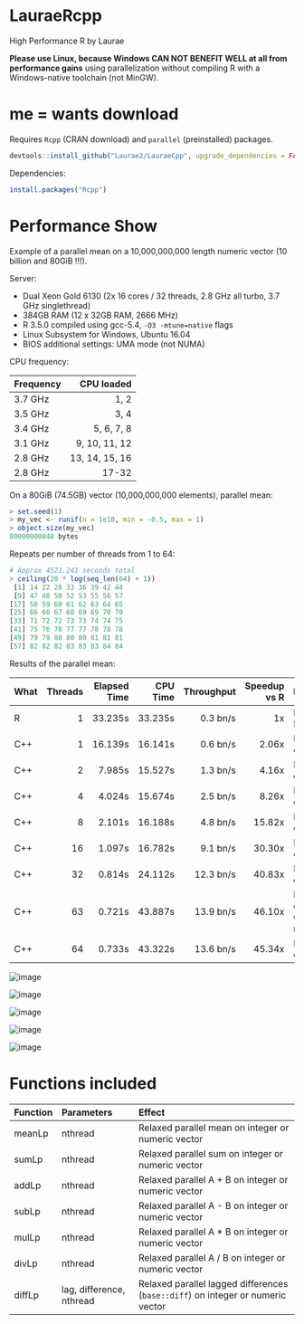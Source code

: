 # LauraeRcpp

High Performance R by Laurae

**Please use Linux, because Windows CAN NOT BENEFIT WELL at all from performance gains** using parallelization without compiling R with a Windows-native toolchain (not MinGW).

# me = wants download

Requires `Rcpp` (CRAN download) and `parallel` (preinstalled) packages.

```r
devtools::install_github("Laurae2/LauraeCpp", upgrade_dependencies = FALSE)
```

Dependencies:

```r
install.packages("Rcpp")
```

# Performance Show

Example of a parallel mean on a 10,000,000,000 length numeric vector (10 billion and 80GiB !!!).

Server:

* Dual Xeon Gold 6130 (2x 16 cores / 32 threads, 2.8 GHz all turbo, 3.7 GHz singlethread)
* 384GB RAM (12 x 32GB RAM, 2666 MHz)
* R 3.5.0 compiled using gcc-5.4, `-O3 -mtune=native` flags
* Linux Subsystem for Windows, Ubuntu 16.04
* BIOS additional settings: UMA mode (not NUMA)

CPU frequency:

| Frequency | CPU loaded |
| :--- | ---: |
| 3.7 GHz | 1, 2 |
| 3.5 GHz | 3, 4 |
| 3.4 GHz | 5, 6, 7, 8 |
| 3.1 GHz | 9, 10, 11, 12 |
| 2.8 GHz | 13, 14, 15, 16 |
| 2.8 GHz | 17-32 |

On a 80GiB (74.5GB) vector (10,000,000,000 elements), parallel mean:

```r
> set.seed(1)
> my_vec <- runif(n = 1e10, min = -0.5, max = 1)
> object.size(my_vec)
80000000048 bytes
```

Repeats per number of threads from 1 to 64:

```r
# Approx 4521.241 seconds total
> ceiling(20 * log(seq_len(64) + 1))
 [1] 14 22 28 33 36 39 42 44 
 [9] 47 48 50 52 53 55 56 57
[17] 58 59 60 61 62 63 64 65
[25] 66 66 67 68 69 69 70 70
[33] 71 72 72 73 73 74 74 75
[41] 75 76 76 77 77 78 78 78
[49] 79 79 80 80 80 81 81 81
[57] 82 82 82 83 83 83 84 84
```

Results of the parallel mean:

| What | Threads | Elapsed Time | CPU Time | Throughput | Speedup vs R | Information |
| --- | ---: | ---: | ---: | ---: | ---: | ------ |
| R | 1 | 33.235s | 33.235s | 0.3 bn/s | 1x | Handles NA. |
| C++ | 1 | 16.139s | 16.141s | 0.6 bn/s | 2.06x | No checks on data. |
| C++ | 2 | 7.985s | 15.527s | 1.3 bn/s | 4.16x | No checks on data. |
| C++ | 4 | 4.024s | 15.674s | 2.5 bn/s | 8.26x | No checks on data. |
| C++ | 8 | 2.101s | 16.188s | 4.8 bn/s | 15.82x | No checks on data. |
| C++ | 16 | 1.097s | 16.782s | 9.1 bn/s | 30.30x | No checks on data. |
| C++ | 32 | 0.814s | 24.112s | 12.3 bn/s | 40.83x | No checks on data. |
| C++ | 63 | 0.721s | 43.887s | 13.9 bn/s | 46.10x | No checks on data. Optimal run. |
| C++ | 64 | 0.733s | 43.322s | 13.6 bn/s | 45.34x | No checks on data. |

![image](https://user-images.githubusercontent.com/9083669/44313489-1b553f80-a40a-11e8-9a7f-9c26e64b059b.png)

![image](https://user-images.githubusercontent.com/9083669/44313512-74bd6e80-a40a-11e8-84e2-118d85cf0b86.png)

![image](https://user-images.githubusercontent.com/9083669/44313493-214b2080-a40a-11e8-948c-36be89924a32.png)

![image](https://user-images.githubusercontent.com/9083669/44313496-27410180-a40a-11e8-9aec-f49ff15a79c2.png)

![image](https://user-images.githubusercontent.com/9083669/44313499-31fb9680-a40a-11e8-81f7-b53525cc8ad7.png)

# Functions included

| Function | Parameters | Effect |
| :--- | :--- | :------ |
| meanLp | nthread | Relaxed parallel mean on integer or numeric vector |
| sumLp | nthread | Relaxed parallel sum on integer or numeric vector |
| addLp | nthread | Relaxed parallel A + B on integer or numeric vector |
| subLp | nthread | Relaxed parallel A - B on integer or numeric vector |
| mulLp | nthread | Relaxed parallel A * B on integer or numeric vector |
| divLp | nthread | Relaxed parallel A / B on integer or numeric vector |
| diffLp | lag, difference, nthread | Relaxed parallel lagged differences (`base::diff`) on integer or numeric vector |

